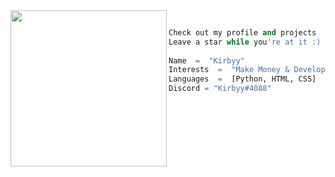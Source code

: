 <img align="left" src="https://media.tenor.com/IaHWusTft-sAAAAC/hasbulla.gif" width="250" /> 

```python
     
Check out my profile and projects
Leave a star while you're at it :)
     
Name  =  "Kirbyy"
Interests  =  "Make Money & Development"
Languages  =  [Python, HTML, CSS]
Discord = "Kirbyy#4088"


```
